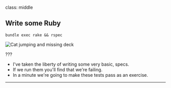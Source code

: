 class: middle
## Write some Ruby

```shell
bundle exec rake && rspec
```

<img src="http://i.giphy.com/pcC2u7rl89b44.gif" alt="Cat jumping and missing deck"/>

???

- I've taken the liberty of writing some very basic, specs.
- If we run them you'll find that we're failing.
- In a minute we're going to make these tests pass as an exercise.
---
